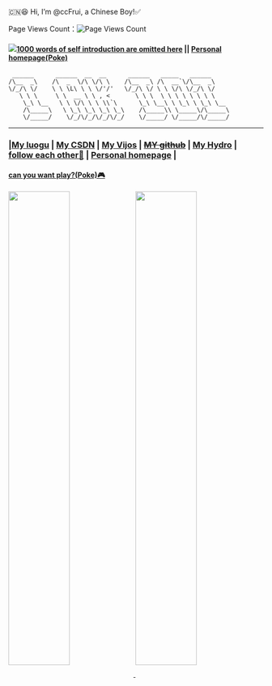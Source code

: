 
🇨🇳😆 Hi, I’m @ccFrui, a Chinese Boy!✅

Page Views Count：![Page Views Count](https://badges.toozhao.com/badges/01GDPM4A0VG8KWCN6A3GC96F6F/blue.svg)     

#### [![](https://cdn.luogu.com.cn/upload/pic/50915.png)](https://www.luogu.com.cn/blog/ccr666/)[1000 words of self introduction are omitted here](https://www.luogu.com.cn/paste/11cacqf7) || [Personal homepage(Poke)](https://ccr666.blog.luogu.org/ge-ren-zhu-ye-shang-post)
```
 ______      ______  __  __      ______   _____   ______     
/\__  _\    /\  _  \/\ \/\ \    /\__  _\ /\  __`\/\__  _\    
\/_/\ \/    \ \ \L\ \ \ \/'/'   \/_/\ \/ \ \ \/\ \/_/\ \/    
   \ \ \     \ \  __ \ \ , <       \ \ \  \ \ \ \ \ \ \ \    
    \_\ \__   \ \ \/\ \ \ \\`\      \_\ \__\ \ \_\ \ \_\ \__ 
    /\_____\   \ \_\ \_\ \_\ \_\    /\_____\\ \_____\/\_____\
    \/_____/    \/_/\/_/\/_/\/_/    \/_____/ \/_____/\/_____/
```
------------

###  |[My luogu](https://www.luogu.com.cn/user/664158)  |  [My CSDN](https://www.luogu.com.cn/paste/u1uvphy0)  |  [My Vijos](https://vijos.org/user/162265)   |  [~~MY github~~](https://github.com/namespase) | [My Hydro](https://hydro.ac/user/9330) | [follow each other🔄](https://www.luogu.com.cn/paste/pf36ix0c) | [Personal homepage](https://ccr666.blog.luogu.org/ge-ren-zhu-ye-shang-post) | 
#### [can you want play?(Poke)🎮](https://www.luogu.com.cn/paste/0rjuatx9)
<a href="https://github.com/ccFrui">
  <img align="center" width="49%" src="https://github-readme-stats.vercel.app/api?username=ccFrui&theme=chartreuse-dark&show_icons=true&hide_border=true&include_all_commits=true&count_private=true" />
</a>
<a href="https://github.com/ccFrui">
  <img align="center" width="49%" src="https://github-readme-streak-stats.herokuapp.com/?user=ccFrui&theme=chartreuse-dark&hide_border=true&include_all_commits=true&count_private=true" />
</a>


